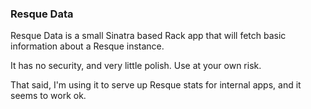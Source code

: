 ### Resque Data

Resque Data is a small Sinatra based Rack app that will fetch basic information
about a Resque instance.

It has no security, and very little polish. Use at your own risk.

That said, I'm using it to serve up Resque stats for internal apps, and it
seems to work ok.

